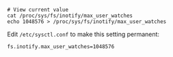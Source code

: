 ```shell
# View current value
cat /proc/sys/fs/inotify/max_user_watches
echo 1048576 > /proc/sys/fs/inotify/max_user_watches
```

Edit `/etc/sysctl.conf` to make this setting permanent:
```
fs.inotify.max_user_watches=1048576
```
